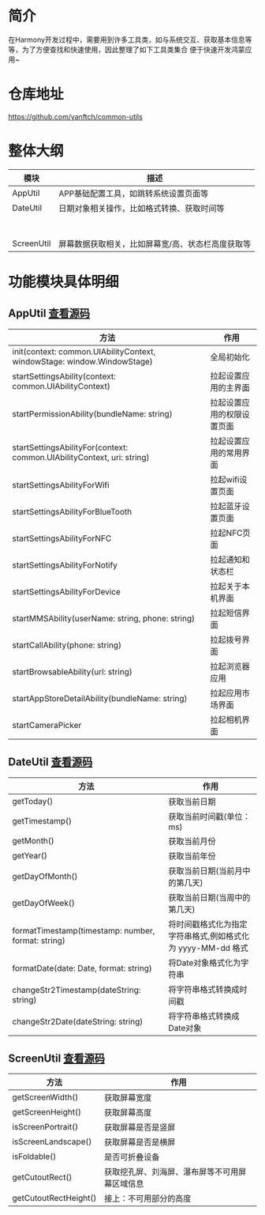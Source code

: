 # 简介
在Harmony开发过程中，需要用到许多工具类，如与系统交互、获取基本信息等等，为了方便查找和快速使用，因此整理了如下工具类集合
便于快速开发鸿蒙应用~

# 仓库地址
https://github.com/yanftch/common-utils


# 整体大纲

| 模块         | 描述                        |
|------------|---------------------------|
| AppUtil    | APP基础配置工具，如跳转系统设置页面等      |
| DateUtil   | 日期对象相关操作，比如格式转换、获取时间等     |
|            |                           |
|            |                           |
|            |                           |
|            |                           |
|            |                           |
|            |                           |
|            |                           |
| ScreenUtil | 屏幕数据获取相关，比如屏幕宽/高、状态栏高度获取等 |

# 功能模块具体明细

## AppUtil  [查看源码](https://github.com/yanftch/common-utils/blob/main/common_lib/src/main/ets/lib/utils/AppUtil.ets)

| 方法                                                                      | 作用            |
|-------------------------------------------------------------------------|---------------|
| init(context: common.UIAbilityContext, windowStage: window.WindowStage) | 全局初始化         |
| startSettingsAbility(context: common.UIAbilityContext)                  | 拉起设置应用的主界面    |
| startPermissionAbility(bundleName: string)                              | 拉起设置应用的权限设置页面 |
| startSettingsAbilityFor(context: common.UIAbilityContext, uri: string)  | 拉起设置应用的常用界面   |
| startSettingsAbilityForWifi                                             | 拉起wifi设置页面    |
| startSettingsAbilityForBlueTooth                                        | 拉起蓝牙设置页面      |
| startSettingsAbilityForNFC                                              | 拉起NFC页面       |
| startSettingsAbilityForNotify                                           | 拉起通知和状态栏      |
| startSettingsAbilityForDevice                                           | 拉起关于本机界面      |
| startMMSAbility(userName: string, phone: string)                        | 拉起短信界面        |
| startCallAbility(phone: string)                                         | 拉起拨号界面        |
| startBrowsableAbility(url: string)                                      | 拉起浏览器应用       |
| startAppStoreDetailAbility(bundleName: string)                          | 拉起应用市场界面      |
| startCameraPicker                                                       | 拉起相机界面        |

## DateUtil [查看源码](https://github.com/yanftch/common-utils/blob/main/common_lib/src/main/ets/lib/utils/DateUtil.ets)

| 方法                                                 | 作用                                   |
|----------------------------------------------------|--------------------------------------|
| getToday()                                         | 获取当前日期                               |
| getTimestamp()                                     | 获取当前时间戳(单位：ms)                       |
| getMonth()                                         | 获取当前月份                               |
| getYear()                                          | 获取当前年份                               |
| getDayOfMonth()                                    | 获取当前日期(当前月中的第几天)                     |
| getDayOfWeek()                                     | 获取当前日期(当周中的第几天)                      |
| formatTimestamp(timestamp: number, format: string) | 将时间戳格式化为指定字符串格式,例如格式化为 yyyy-MM-dd 格式 |
| formatDate(date: Date, format: string)             | 将Date对象格式化为字符串                       |
| changeStr2Timestamp(dateString: string)            | 将字符串格式转换成时间戳                         |
| changeStr2Date(dateString: string)                 | 将字符串格式转换成Date对象                      |

## ScreenUtil [查看源码](https://github.com/yanftch/common-utils/blob/main/common_lib/src/main/ets/lib/utils/ScreenUtil.ets)

| 方法                    | 作用                      |
|-----------------------|-------------------------|
| getScreenWidth()      | 获取屏幕宽度                  |
| getScreenHeight()     | 获取屏幕高度                  |
| isScreenPortrait()    | 获取屏幕是否是竖屏               |
| isScreenLandscape()   | 获取屏幕是否是横屏               |
| isFoldable()          | 是否可折叠设备                 |
| getCutoutRect()       | 获取挖孔屏、刘海屏、瀑布屏等不可用屏幕区域信息 |
| getCutoutRectHeight() | 接上：不可用部分的高度             |

